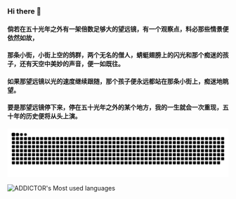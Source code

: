 ### Hi there 👋

#### 倘若在五十光年之外有一架倍数足够大的望远镜，有一个观察点，料必那些情景便依然如故，
#### 那条小街，小街上空的鸽群，两个无名的僧人，蜻蜓翅膀上的闪光和那个痴迷的孩子，还有天空中美妙的声音，便一如既往。
#### 如果那望远镜以光的速度继续跟随，那个孩子便永远都站在那条小街上，痴迷地眺望。
#### 要是那望远镜停下来，停在五十光年之外的某个地方，我的一生就会一次重现，五十年的历史便将从头上演。

![](https://raw.githubusercontent.com/ADDICTOR/ADDICTOR/main/assets/github-contribution-grid-snake.svg)

![ADDICTOR's Most used languages](https://github-readme-stats.vercel.app/api/top-langs/?username=ADDICTOR&layout=compact&hide_border=true&langs_count=10)

<!--
**ADDICTOR/ADDICTOR** is a ✨ _special_ ✨ repository because its `README.md` (this file) appears on your GitHub profile.

Here are some ideas to get you started:

- 🔭 I’m currently working on ...
- 🌱 I’m currently learning ...
- 👯 I’m looking to collaborate on ...
- 🤔 I’m looking for help with ...
- 💬 Ask me about ...
- 📫 How to reach me: ...
- 😄 Pronouns: ...
- ⚡ Fun fact: ...
-->
